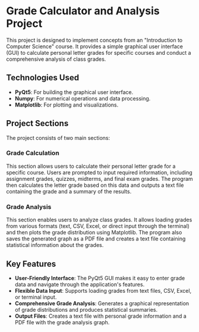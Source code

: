 # Grade Calculator and Analysis Project

This project is designed to implement concepts from an "Introduction to Computer Science" course. It provides a simple graphical user interface (GUI) to calculate personal letter grades for specific courses and conduct a comprehensive analysis of class grades.

## Technologies Used
- **PyQt5**: For building the graphical user interface.
- **Numpy**: For numerical operations and data processing.
- **Matplotlib**: For plotting and visualizations.

## Project Sections
The project consists of two main sections:

### Grade Calculation
This section allows users to calculate their personal letter grade for a specific course. Users are prompted to input required information, including assignment grades, quizzes, midterms, and final exam grades. The program then calculates the letter grade based on this data and outputs a text file containing the grade and a summary of the results.

### Grade Analysis
This section enables users to analyze class grades. It allows loading grades from various formats (text, CSV, Excel, or direct input through the terminal) and then plots the grade distribution using Matplotlib. The program also saves the generated graph as a PDF file and creates a text file containing statistical information about the grades.

## Key Features
- **User-Friendly Interface**: The PyQt5 GUI makes it easy to enter grade data and navigate through the application's features.
- **Flexible Data Input**: Supports loading grades from text files, CSV, Excel, or terminal input.
- **Comprehensive Grade Analysis**: Generates a graphical representation of grade distributions and produces statistical summaries.
- **Output Files**: Creates a text file with personal grade information and a PDF file with the grade analysis graph.


